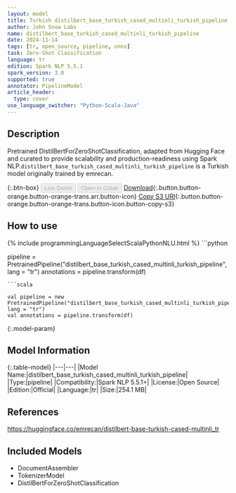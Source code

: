 ```yaml
---
layout: model
title: Turkish distilbert_base_turkish_cased_multinli_turkish_pipeline pipeline DistilBertForZeroShotClassification from emrecan
author: John Snow Labs
name: distilbert_base_turkish_cased_multinli_turkish_pipeline
date: 2024-11-14
tags: [tr, open_source, pipeline, onnx]
task: Zero-Shot Classification
language: tr
edition: Spark NLP 5.5.1
spark_version: 3.0
supported: true
annotator: PipelineModel
article_header:
  type: cover
use_language_switcher: "Python-Scala-Java"
---
```


## Description

Pretrained DistilBertForZeroShotClassification, adapted from Hugging Face and curated to provide scalability and production-readiness using Spark NLP.`distilbert_base_turkish_cased_multinli_turkish_pipeline` is a Turkish model originally trained by emrecan.

{:.btn-box}
<button class="button button-orange" disabled>Live Demo</button>
<button class="button button-orange" disabled>Open in Colab</button>
[Download](https://s3.amazonaws.com/auxdata.johnsnowlabs.com/public/models/distilbert_base_turkish_cased_multinli_turkish_pipeline_tr_5.5.1_3.0_1731603664915.zip){:.button.button-orange.button-orange-trans.arr.button-icon}
[Copy S3 URI](s3://auxdata.johnsnowlabs.com/public/models/distilbert_base_turkish_cased_multinli_turkish_pipeline_tr_5.5.1_3.0_1731603664915.zip){:.button.button-orange.button-orange-trans.button-icon.button-copy-s3}

## How to use



<div class="tabs-box" markdown="1">
{% include programmingLanguageSelectScalaPythonNLU.html %}
```python

pipeline = PretrainedPipeline("distilbert_base_turkish_cased_multinli_turkish_pipeline", lang = "tr")
annotations =  pipeline.transform(df)   

```
```scala

val pipeline = new PretrainedPipeline("distilbert_base_turkish_cased_multinli_turkish_pipeline", lang = "tr")
val annotations = pipeline.transform(df)

```
</div>

{:.model-param}
## Model Information

{:.table-model}
|---|---|
|Model Name:|distilbert_base_turkish_cased_multinli_turkish_pipeline|
|Type:|pipeline|
|Compatibility:|Spark NLP 5.5.1+|
|License:|Open Source|
|Edition:|Official|
|Language:|tr|
|Size:|254.1 MB|

## References

https://huggingface.co/emrecan/distilbert-base-turkish-cased-multinli_tr

## Included Models

- DocumentAssembler
- TokenizerModel
- DistilBertForZeroShotClassification